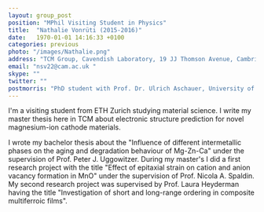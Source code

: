 ```yaml
---
layout: group_post
position: "MPhil Visiting Student in Physics"
title:  "Nathalie Vonrüti (2015-2016)"
date:   1970-01-01 14:16:33 +0100
categories: previous
photo: "/images/Nathalie.png"
address: "TCM Group, Cavendish Laboratory, 19 JJ Thomson Avenue, Cambridge, CB3 0HE"
email: "nsv22@cam.ac.uk "
skype: ""
twitter: ""
postmorris: "PhD student with Prof. Dr. Ulrich Aschauer, University of Bern, Switzerland"
---
```

I'm a visiting student from ETH Zurich studying material science. I write my master thesis here in TCM about electronic structure prediction for novel magnesium-ion cathode materials.

I wrote my bachelor thesis about the "Influence of different intermetallic phases on the aging and degradation behaviour of Mg-Zn-Ca" under the supervision of Prof. Peter J. Uggowitzer. During my master's I did a first research project with the title "Effect of epitaxial strain on cation and anion vacancy formation in MnO" under the supervision of Prof. Nicola A. Spaldin. My second research project was supervised by Prof. Laura Heyderman having the title "Investigation of short and long-range ordering in composite multiferroic films". 
